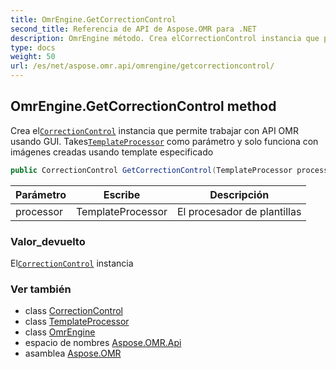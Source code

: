 ```yaml
---
title: OmrEngine.GetCorrectionControl
second_title: Referencia de API de Aspose.OMR para .NET
description: OmrEngine método. Crea elCorrectionControl instancia que permite trabajar con API OMR usando GUI. TakesTemplateProcessor como parámetro y solo funciona con imágenes creadas usando template especificado
type: docs
weight: 50
url: /es/net/aspose.omr.api/omrengine/getcorrectioncontrol/
---
```

## OmrEngine.GetCorrectionControl method

Crea el[`CorrectionControl`](../../../aspose.omr.correctionui/correctioncontrol/) instancia que permite trabajar con API OMR usando GUI. Takes[`TemplateProcessor`](../../templateprocessor/) como parámetro y solo funciona con imágenes creadas usando template especificado

```csharp
public CorrectionControl GetCorrectionControl(TemplateProcessor processor)
```

| Parámetro | Escribe | Descripción |
| --- | --- | --- |
| processor | TemplateProcessor | El procesador de plantillas |

### Valor_devuelto

El[`CorrectionControl`](../../../aspose.omr.correctionui/correctioncontrol/) instancia

### Ver también

* class [CorrectionControl](../../../aspose.omr.correctionui/correctioncontrol/)
* class [TemplateProcessor](../../templateprocessor/)
* class [OmrEngine](../)
* espacio de nombres [Aspose.OMR.Api](../../omrengine/)
* asamblea [Aspose.OMR](../../../)



